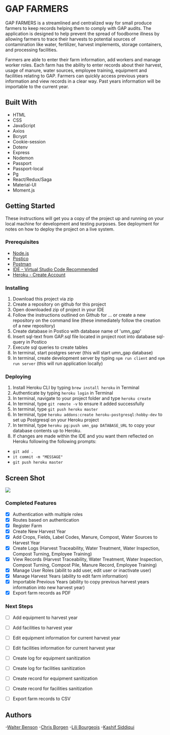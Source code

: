 # GAP FARMERS

GAP FARMERS is a streamlined and centralized way for small produce farmers to keep records helping them to comply with GAP audits. The application is designed to help prevent the spread of foodborne illness by allowing farmers to trace their harvests to potential sources of contamination like water, fertilizer, harvest implements, storage containers, and processing facilities. 

Farmers are able to enter their farm information, add workers and manage worker roles. Each farm has the ability to enter records about their harvest, usage of manure, water sources, employee training, equipment and facilities relating to GAP. Farmers can quickly access previous years information and view records in a clear way. Past years information will be importable to the current year.

## Built With

- HTML
- CSS
- JavaScript
- Axios
- Bcrypt
- Cookie-session
- Dotenv
- Express
- Nodemon
- Passport
- Passport-local
- Pg
- React/Redux/Saga
- Material-UI
- Moment.js


## Getting Started

These instructions will get you a copy of the project up and running on your local machine for development and testing purposes. See deployment for notes on how to deploy the project on a live system.

### Prerequisites

- [Node.js](https://nodejs.org/en/)
- [Postico](https://eggerapps.at/postico/)
- [Postman](https://www.getpostman.com/)
- [IDE - Virtual Studio Code Recommended](https://code.visualstudio.com/)
- [Heroku - Create Account](https://www.heroku.com/)



### Installing


1. Download this project via zip
2. Create a repository on github for this project
3. Open downloaded zip of project in your IDE
4. Follow the instructions outlined on Github for ... or create a new repository on the command line (these immediately follow the creation of a new repository)
5. Create database in Postico with database name of 'umn_gap'
6. Insert sql-text from GAP.sql file located in project root into database sql-query in Postico
7. Execute sql queries to create tables
8. In terminal, start postgres server (this will start umn_gap database)
9. In terminal, create development server by typing `npm run client` and `npm run server` (this will run application locally)

### Deploying
1. Install Heroku CLI by typing `brew install heroku` in Terminal
2. Authenticate by typing `heroku login` in Terminal
3. In terminal, navigate to your project folder and type `heroku create`
4. In terminal, type `git remote -v` to ensure it added successfully
5. In terminal, type `git push heroku master`
6. In terminal, type `heroku addons:create heroku-postgresql:hobby-dev` to set up Postgresql on your Heroku project
7. In terminal, type `heroku pg:push umn_gap DATABASE_URL` to copy your database contents up to Heroku. 
8. If changes are made within the IDE and you want them reflected on Heroku following the following prompts:
  - `git add .`
  - `it commit -m "MESSAGE"`
  - `git push heroku master`

## Screen Shot

<img src="/public/images/screenshot.png/">


### Completed Features

- [x] Authentication with multiple roles
- [x] Routes based on authentication
- [x] Register Farm
- [x] Create New Harvest Year
- [x] Add Crops, Fields, Label Codes, Manure, Compost, Water Sources to Harvest Year
- [x] Create Logs (Harvest Traceability, Water Treatment, Water Inspection, Compost Turning, Employee Training)
- [x] View Records (Harvest Traceability, Water Treatment, Water Inspection, Compost Turning, Compost Pile, Manure Record, Employee Training)
- [x] Manage User Roles (abilit to add user, edit user or inactivate user)
- [x] Manage Harvest Years (ability to edit farm information)
- [x] Importable Previous Years (ability to copy previous harvest years information into new harvest year)
- [x] Export farm records as PDF

### Next Steps

- [ ] Add equipment to harvest year
- [ ] Add facilities to harvest year
- [ ] Edit equipment information for current harvest year
- [ ] Edit facilities information for current harvest year
- [ ] Create log for equipment sanitization
- [ ] Create log for facilities sanitization
- [ ] Create record for equipment sanitization
- [ ] Create record for facilities sanitization
- [ ] Export farm records to CSV 



## Authors
-[Walter Benson](https://github.com/wabens)
-[Chris Borgen](https://github.com/borgen_12)
-[Lili Bourgeois](https://github.com/lbourgeois90)
-[Kashif Siddiqui](https://github.com/kashsid)
